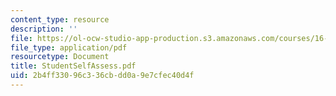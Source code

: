 ```yaml
---
content_type: resource
description: ''
file: https://ol-ocw-studio-app-production.s3.amazonaws.com/courses/16-01-unified-engineering-i-ii-iii-iv-fall-2005-spring-2006/2b4ff33096c336cbdd0a9e7cfec40d4f_StudentSelfAssess.pdf
file_type: application/pdf
resourcetype: Document
title: StudentSelfAssess.pdf
uid: 2b4ff330-96c3-36cb-dd0a-9e7cfec40d4f
---
```

